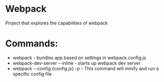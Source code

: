 # Webpack
Project that explores the capabilities of webpack

# Commands:
 - webpack - bundles app based on settings in webpack.config.js
 - webpack-dev-server --inline - starts up webpack dev server
 - webpack --config {config.js} -p - This command will minify and run a specific config file